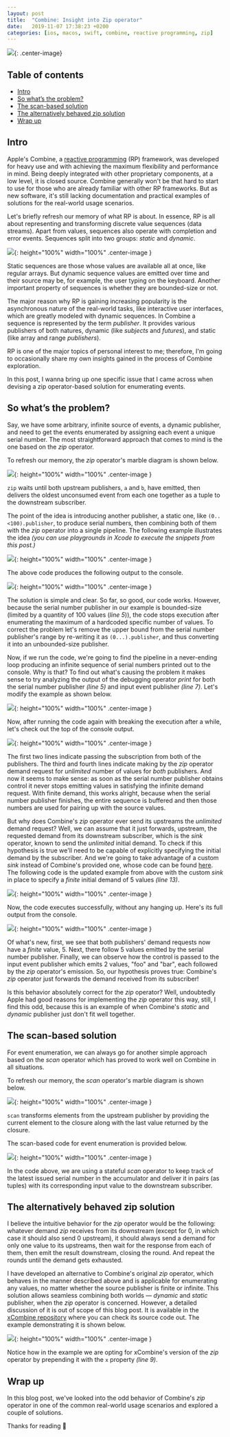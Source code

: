 ```yaml
---
layout: post
title:  "Combine: Insight into Zip operator"
date:   2019-11-07 17:38:23 +0200
categories: [ios, macos, swift, combine, reactive programming, zip]
---
```


![](../images/2019-11-07-combine-insight-into-zip-operator/header.jpg){: .center-image}

## Table of contents

- [Intro](#intro)
- [So what’s the problem?](#so-whats-the-problem)
- [The scan-based solution](#the-scan-based-solution)
- [The alternatively behaved zip solution](#the-alternatively-behaved-zip-solution)
- [Wrap up](#wrap-up)

## Intro

Apple's Combine, a [reactive programming][reactive_programming] (RP) framework, was developed for heavy use and with achieving the maximum flexibility and performance in mind. Being deeply integrated with other proprietary components, at a low level, it is closed source. Combine generally won't be that hard to start to use for those who are already familiar with other RP frameworks. But as new software, it's still lacking documentation and practical examples of solutions for the real-world usage scenarios.

Let's briefly refresh our memory of what RP is about. In essence, RP is all about representing and transforming discrete value sequences (data streams). Apart from values, sequences also operate with completion and error events. Sequences split into two groups: *static* and *dynamic*.

![](../images/2019-11-07-combine-insight-into-zip-operator/sequences.png){: height="100%" width="100%" .center-image }

Static sequences are those whose values are available all at once, like regular arrays. But dynamic sequence values are emitted over time and their source may be, for example, the user typing on the keyboard. Another important property of sequences is whether they are bounded-size or not.

The major reason why RP is gaining increasing popularity is the asynchronous nature of the real-world tasks, like interactive user interfaces, which are greatly modeled with dynamic sequences. In Combine a sequence is represented by the term *publisher*. It provides various publishers of both natures, dynamic (like *subjects* and *future*s), and static (like array and range *publishers*).

RP is one of the major topics of personal interest to me; therefore, I'm going to occasionally share my own insights gained in the process of Combine exploration.

In this post, I wanna bring up one specific issue that I came across when devising a zip operator-based solution for enumerating events.

## So what’s the problem?

Say, we have some arbitrary, infinite source of events, a dynamic publisher, and need to get the events enumerated by assigning each event a unique serial number. The most straightforward approach that comes to mind is the one based on the *zip* operator.

To refresh our memory, the *zip* operator's marble diagram is shown below.

![](../images/2019-11-07-combine-insight-into-zip-operator/marble-zip.png){: height="100%" width="100%" .center-image }

`zip`  waits until both upstream publishers, `a` and `b`, have emitted, then delivers the oldest unconsumed event from each one together as a tuple to the downstream subscriber.

The point of the idea is introducing another publisher, a static one, like `(0..<100).publisher`, to produce serial numbers, then combining both of them with the *zip* operator into a single pipeline. The following example illustrates the idea *(you can use playgrounds in Xcode to execute the snippets from this post.)*

![](../images/2019-11-07-combine-insight-into-zip-operator/01.jpg){: height="100%" width="100%" .center-image }

The above code produces the following output to the console.

![](../images/2019-11-07-combine-insight-into-zip-operator/02.png){: height="100%" width="100%" .center-image }

The solution is simple and clear. So far, so good, our code works. However, because the serial number publisher in our example is bounded-size (limited by a quantity of 100 values (*line 5*)), the code stops execution after enumerating the maximum of a hardcoded specific number of values. To correct the problem let's remove the upper bound from the serial number publisher's range by re-writing it as `(0...).publisher`, and thus converting it into an unbounded-size publisher.

Now, if we run the code, we're going to find the pipeline in a never-ending loop producing an infinite sequence of serial numbers printed out to the console. Why is that? To find out what's causing the problem it makes sense to try analyzing the output of the debugging operator *print* for both the serial number publisher *(line 5)* and input event publisher *(line 7)*. Let's modify the example as shown below.

![](../images/2019-11-07-combine-insight-into-zip-operator/03.jpg){: height="100%" width="100%" .center-image }

Now, after running the code again with breaking the execution after a while, let's check out the top of the console output.

![](../images/2019-11-07-combine-insight-into-zip-operator/04.png){: height="100%" width="100%" .center-image }

The first two lines indicate passing the subscription from both of the publishers. The third and fourth lines indicate making by the *zip* operator demand request for *unlimited* number of values for *both* publishers. And now it seems to make sense: as soon as the serial number publisher obtains control it never stops emitting values in satisfying the infinite demand request. With finite demand, this works alright, because when the serial number publisher finishes, the entire sequence is buffered and then those numbers are used for pairing up with the source values.

But why does Combine's *zip* operator ever send its upstreams the *unlimited* demand request? Well, we can assume that it just forwards, upstream, the requested demand from its downstream subscriber, which is the *sink* operator, known to send the *unlimited* initial demand. To check if this hypothesis is true we'll need to be capable of explicitly specifying the initial demand by the subscriber. And we're going to take advantage of a custom *sink* instead of Combine's provided one, whose code can be found [here][custom_sink]. The following code is the updated example from above with the custom *sink* in place to specify a *finite* initial demand of 5 values *(line 13)*.

![](../images/2019-11-07-combine-insight-into-zip-operator/05.jpg){: height="100%" width="100%" .center-image }

Now, the code executes successfully, without any hanging up. Here's its full output from the console.

![](../images/2019-11-07-combine-insight-into-zip-operator/06.png){: height="100%" width="100%" .center-image }

Of what's new, first, we see that both publishers' demand requests now have a *finite* value, 5. Next, there follow 5 values emitted by the serial number publisher. Finally, we can observe how the control is passed to the input event publisher which emits 2 values, "foo" and "bar", each followed by the *zip* operator's emission. So, our hypothesis proves true: Combine's *zip* operator just forwards the demand received from its subscriber!

Is this behavior absolutely correct for the *zip* operator? Well, undoubtedly Apple had good reasons for implementing the *zip* operator this way, still, I find this odd, because this is an example of when Combine's *static* and *dynamic* publisher just don't fit well together.

## The scan-based solution

For event enumeration, we can always go for another simple approach based on the *scan* operator which has proved to work well on Combine in all situations.

To refresh our memory, the *scan* operator's marble diagram is shown below.

![](../images/2019-11-07-combine-insight-into-zip-operator/marble-scan.png){: height="100%" width="100%" .center-image }

`scan` transforms elements from the upstream publisher by providing the current element to the closure along with the last value returned by the closure. 

The scan-based code for event enumeration is provided below.

![](../images/2019-11-07-combine-insight-into-zip-operator/07.jpg){: height="100%" width="100%" .center-image }

In the code above, we are using a stateful *scan* operator to keep track of the latest issued serial number in the accumulator and deliver it in pairs (as tuples) with its corresponding input value to the downstream subscriber.

## The alternatively behaved zip solution

I believe the intuitive behavior for the *zip* operator would be the following: whatever demand *zip* receives from its downstream (except for 0, in which case it should also send 0 upstream), it should always send a demand for only one value to its upstreams, then wait for the response from each of them, then emit the result downstream, closing the round. And repeat the rounds until the demand gets exhausted.

I have developed an alternative to Combine's original *zip* operator, which behaves in the manner described above and is applicable for enumerating any values, no matter whether the source publisher is finite or infinite. This solution allows seamless combining both worlds ― *dynamic* and *static* publisher, when the *zip* operator is concerned. However, a detailed discussion of it is out of scope of this blog post. It is available in the [xCombine repository][xcombine_repository] where you can check its source code out. The example demonstrating it is shown below.

![](../images/2019-11-07-combine-insight-into-zip-operator/08.jpg){: height="100%" width="100%" .center-image }

Notice how in the example we are opting for xCombine's version of the *zip* operator by prepending it with the `x` property *(line 9)*.

## Wrap up

In this blog post, we've looked into the odd behavior of Combine's *zip* operator in one of the common real-world usage scenarios and explored a couple of solutions.

Thanks for reading 🎈

[reactive_programming]: https://en.wikipedia.org/wiki/Reactive_programming
[custom_sink]: https://github.com/SergeBouts/blog-samples/blob/master/Misc/CustomSink.swift
[xcombine_repository]: https://github.com/SergeBouts/XCombine

